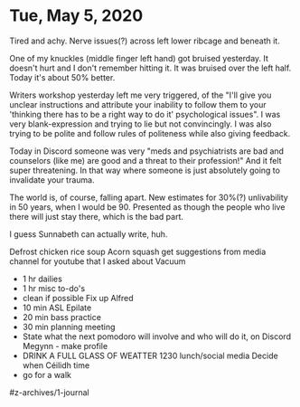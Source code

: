 # Tue, May 5, 2020
Tired and achy. Nerve issues(?) across left lower ribcage and beneath it. 

One of my knuckles (middle finger left hand) got bruised yesterday. It doesn't hurt and I don't remember hitting it. It was bruised over the left half. Today it's about 50% better.

Writers workshop yesterday left me very triggered, of the "I'll give you unclear instructions and attribute your inability to follow them to your 'thinking there has to be a right way to do it' psychological issues". I was very blank-expression and trying to lie but not convincingly. I was also trying to be polite and follow rules of politeness while also giving feedback. 

Today in Discord someone was very "meds and psychiatrists are bad and counselors (like me) are good and a threat to their profession!" And it felt super threatening. In that way where someone is just absolutely going to invalidate your trauma.

The world is, of course, falling apart. New estimates for 30%(?) unlivability in 50 years, when I would be 90. Presented as though the people who live there will just stay there, which is the bad part. 

I guess Sunnabeth can actually write, huh. 


Defrost chicken rice soup
Acorn squash
get suggestions from media channel for youtube that I asked about
Vacuum
- 1 hr dailies
- 1 hr misc to-do's
- clean if possible
Fix up Alfred
- 10 min ASL
Epilate
- 20 min bass practice
- 30 min planning meeting
- State what the next pomodoro will involve and who will do it, on Discord
Megynn - make profile
- DRINK A FULL GLASS OF WEATTER
1230 lunch/social media
Decide when Céilidh time
- go for a walk


#z-archives/1-journal